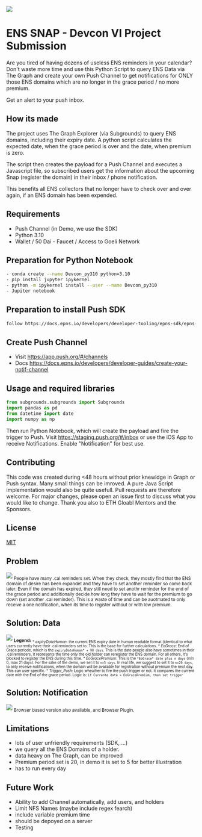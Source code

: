 ![](img/ENS_Snap_Cover.png?raw=true)

# ENS SNAP - Devcon VI Project Submission

Are you tired of having dozens of useless ENS reminders in your calendar? 
Don't waste more time and use this Python Script to query ENS Data via The Graph
and create your own Push Channel to get notifications for ONLY those ENS domains which 
are no longer in the grace period / no more premium.  

Get an alert to your push inbox.

## How its made
The project uses The Graph Explorer (via Subgrounds) to query ENS domains, including their expiry date. A python script calculates the expected date, when the grace period is over and the date, when premium is zero. 

The script then creates the payload for a Push Channel and executes a Javascript file, so subscribed users get the information about the upcoming Snap (register the domain) in their inbox / phone notification.

This benefits all ENS collectors that no longer have to check over and over again, if an ENS domain has been expended.


## Requirements

- Push Channel (in Demo, we use the SDK)
- Python 3.10
- Wallet / 50 Dai - Faucet / Access to Goeli Network


## Preparation for Python Notebook
```bash
- conda create --name Devcon_py310 python=3.10
- pip install jupyter ipykernel
- python -m ipykernel install --user --name Devcon_py310
- Jupiter notebook
```

## Preparation to install Push SDK
```bash
follow https://docs.epns.io/developers/developer-tooling/epns-sdk/epns-sdk-starter-kit
```

## Create Push Channel
* Visit https://app.push.org/#/channels
* Docs https://docs.epns.io/developers/developer-guides/create-your-notif-channel

## Usage and required libraries

```python
from subgrounds.subgrounds import Subgrounds
import pandas as pd
from datetime import date
import numpy as np
```

Then run Python Notebook, which will create the payload and fire the trigger to Push.
Visit https://staging.push.org/#/inbox or use the iOS App to receive Notifications. Enable "Notification" for best use.

## Contributing
This code was created during <48 hours without prior knewldge in Graph or Push syntax. Many small things can be imroved. A pure Java Script implementation would also be quite usefull. Pull requests are therefore welcome. For major changes, please open an issue first to discuss what you would like to change.
Thank you also to ETH Gloabl Mentors and the Sponsors.

## License
[MIT](https://choosealicense.com/licenses/mit/)

## Problem
![](img/Problem.png?raw=true)
<sub>People have many .cal reminders set. When they check, they mostly find that the ENS domain of desire has been expandet and they have to set another reminder so come back later. Even if the domain has expired, they still need to set anothr reminder for the end of the grace period and additionally decide how long they have to wait for the premium to go down (set another .cal reminder). This is a waste of time and can be auotmated to only receive a one notification, when its time to register without or with low premium.</sub>

## Solution: Data
![](img/TableDomains.png?raw=true)
<sub>
**Legend:**
<sub> * _expiryDateHuman_: the current ENS expiry date in human readable format (identical to what users currently have their .cal reminders set to. This is the base for further calculations. </sub>
<sub> * _EoGrace_: End of Grace periode, which is the ```expiryDateHuman* + 90 days```. This is the date people also have sometimes in their .cal reminders. It represents the time only the old holder can reregister the ENS domain. For all others, it's blocked to register the ENS during this time. </sub>
<sub> * _EoGracePremium_: This is the ```*EoGrace* date plus n days``` (min 0, max 21 days). For the sake of the demo, we set it to ```n=5 days```. In real life, we suggest to set it to ```n=20 days```, to only receive notifications, when the domain will be available for registration without premium the next day. This can user specific. </sub>
<sub> * _Trigger_Push_: Logic wheather to fire the push trigger or not. It compares the current date with the End of the grace period. Logic is: ```if Currente date > EoGracePremium, then set trigger```
</sub>

## Solution: Notification
![](img/Phone.PNG?raw=true)
<sub>Browser based version also available, and Browser Plugin.</sub>

## Limitations
- lots of user unfriendly requirements (SDK, ...)
- we query all the ENS Domains of a holder.
- data heavy on The Graph, can be improved
- Premium period set is 20, in demo it is set to 5 for better illustration
- has to run every day

## Future Work
- Ability to add Channel automatically, add users, and holders
- Limit NFS Names (maybe include regex fearch)
- include variable premium time
- should be depoyed on a server
- Testing
